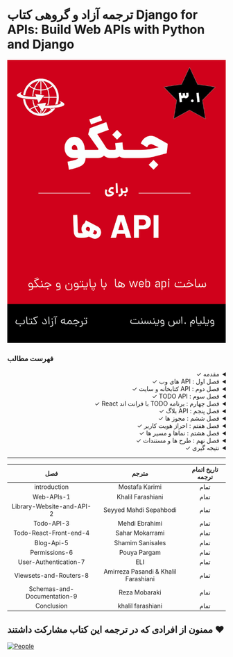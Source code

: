 # ترجمه آزاد و گروهی کتاب Django for APIs: Build Web APIs with Python and Django

![Cover](cover.jpg)

### فهرست مطالب

<div dir='rtl'>

<details>
  <summary>مقدمه &check;</summary>
  <br>
  
  - پیش نیاز ها &check;
  - چرا API ها &check;
  - چارچوب REST API جنگو &check;
  - چرا این کتاب &check;
  - نتیجه گیری &check;
  
</details>
  
<details>
  <summary>فصل اول : API های وب &check;</summary>
  <br>
  
  - شبکه جهانی وب &check;
  - URLs &check;
  - Internet protocol suite &check;
  - HTTP verbs &check;
  - Endpoints &check;
  - HTTP &check;
  - Status codes &check;
  - Statelessness &check;
  - Rest &check;
  - نتیجه گیری &check;
  
</details>
  
<details>
  <summary>فصل دوم : API کتابخانه و سایت &check;</summary>
  <br>
  
  - جنگو &check;
  - اولین برنامه &check;
  - مدل ها &check;
  - ادمین &check;
  - ویو ها &check;
  - URLs &check;
  - Webpage &check;
  - Django rest framework &check;
  - URLs &check;
  - Viees &check;
  - Serializers &check;
  - cURL &check;
  - Browsable API &check;
  - نتیجه گیری &check;
  
</details>
  
<details>
  <summary>فصل سوم : TODO API &check;</summary>
  <br>

  - تنظیمات اولیه &check;
  - Models &check;
  - Django REST framework &check;
  - URLs &check;
  - Serializers &check;
  - Views &check;
  - Consuming the API &check;
  - Browsable APIs &check;
  - CORS &check;
  - Tests &check;
  - نتیجه گیری &check;
  
</details>
  
<details>
  <summary>فصل چهارم : برنامه TODO با فرانت اند React &check;</summary>
  <br>
  
  - نصب Node &check;
  - نصب React &check;
  - Mock data &check;
  - Django rest framwork &check;
  - نتیجه گیری &check;
  
</details>
  
<details>
  <summary>فصل پنجم : API بلاگ &check;</summary>
  <br>
  
  - تنظیمات اولیه &check;
  - Models &check;
  - Tests &check;
  - Django rest framwork &check;
  - URLs &check;
  - Serializers &check;
  - Views &check;
  - Browsable APIs &check;
  - نتیجه گیری &check;
  
</details>
  
<details>
  <summary>فصل ششم : مجوز ها &check;</summary>
  <br>
  
  - ایجاد کاربر جدید &check;
  - Add login to the browsable API &check;
  - AllowAny &check;
  - View-Level Permissions &check;
  - Custom permissions &check;
  - نتیجه گیری &check;  
</details>
  
<details>
  <summary>فصل هفتم : احراز هویت کاربر &check;</summary>
  <br>

  - احراز هویت اولیه &check;
  - Session authentication &check;
  - Tocken authentication &check;
  - Default authentication &check;
  - Implementing token authentication &check;
  - Endpoints &check;
  - dj-rest-auth &check;
  - User registration &check;
  - Tokens &check;
  - نتیجه گیری &check;

</details>
  
<details>
  <summary>فصل هشتم : نماها و مسیر ها &check;</summary>
  <br>

  - نقاط پایانی کاربر &check;
  - نما ها &check;
  - مسیر ها &check;
  - نتیجه گیری &check;
  
</details>
  
<details>
  <summary>فصل نهم : طرح ها و مستندات &check;</summary>
  <br>
  
  - طرح ها &check;
  - مستندات &check;
  - نتیجه گیری &check;

</details>
  
<details>
  <summary>نتیجه گیری &check;</summary>
  <br>
  
  - مراحل بعد &check;
  - تشکر کردن &check;
  
</details>
  
<hr>
  
| تاریخ اتمام ترجمه |       مترجم      |             فصل             |
|:-----------------:|:----------------:|:---------------------------:|
|       تمام        |  Mostafa Karimi  |                introduction |
|       تمام        |Khalil Farashiani |                  Web-APIs-1 |
|       تمام       |Seyyed Mahdi Sepahbodi|   Library-Website-and-API-2 |
|       تمام         |    Mehdi Ebrahimi   |                  Todo-API-3 |
|       تمام        |  Sahar Mokarrami |      Todo-React-Front-end-4 |
|       تمام        | Shamim Sanisales |                  Blog-Api-5 |
|       تمام       |   Pouya Pargam   |               Permissions-6 |
|        تمام       |       ELI        |       User-Authentication-7 |
|        تمام       | Amirreza Pasandi & Khalil Farashiani |      Viewsets-and-Routers-8 |
|         تمام         |   Reza Mobaraki  | Schemas-and-Documentation-9 |
|         تمام         | khalil farashiani|                  Conclusion |
  
</div>

## ممنون از افرادی که در ترجمه این کتاب مشارکت داشتند :heart:

[![People](https://contrib.rocks/image?repo=ftg-iran/dfa-persian)](https://github.com/ftg-iran/dfa-persian/graphs/contributors)
